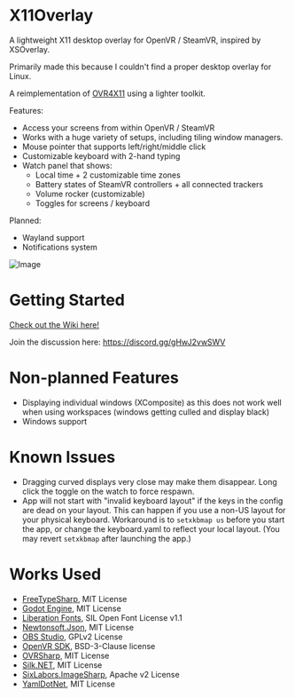 # X11Overlay
A lightweight X11 desktop overlay for OpenVR / SteamVR, inspired by XSOverlay.

Primarily made this because I couldn't find a proper desktop overlay for Linux.

A reimplementation of [OVR4X11](https://github.com/galister/OVR4X11) using a lighter toolkit.

Features:
- Access your screens from within OpenVR / SteamVR
- Works with a huge variety of setups, including tiling window managers.
- Mouse pointer that supports left/right/middle click
- Customizable keyboard with 2-hand typing
- Watch panel that shows:
  - Local time + 2 customizable time zones
  - Battery states of SteamVR controllers + all connected trackers 
  - Volume rocker (customizable)
  - Toggles for screens / keyboard
  
Planned:
- Wayland support 
- Notifications system

![Image](https://github.com/galister/X11Overlay/blob/github/screenshot.jpeg?raw=true)

# Getting Started

[Check out the Wiki here!](https://github.com/galister/X11Overlay/wiki/Getting-Started)

Join the discussion here: https://discord.gg/gHwJ2vwSWV

# Non-planned Features
- Displaying individual windows (XComposite) as this does not work well when using workspaces (windows getting culled and display black)
- Windows support

# Known Issues
- Dragging curved displays very close may make them disappear. Long click the toggle on the watch to force respawn.
- App will not start with "invalid keyboard layout" if the keys in the config are dead on your layout. This can happen if you use a non-US layout for your physical keyboard. Workaround is to `setxkbmap us` before you start the app, or change the keyboard.yaml to reflect your local layout. (You may revert `setxkbmap` after launching the app.)

# Works Used
- [FreeTypeSharp](https://github.com/ryancheung/FreeTypeSharp), MIT License
- [Godot Engine](https://github.com/godotengine/godot), MIT License
- [Liberation Fonts](https://github.com/liberationfonts/liberation-fonts), SIL Open Font License v1.1
- [Newtonsoft.Json](https://github.com/JamesNK/Newtonsoft.Json), MIT License
- [OBS Studio](https://github.com/obsproject/obs-studio), GPLv2 License
- [OpenVR SDK](https://github.com/ValveSoftware/openvr), BSD-3-Clause license
- [OVRSharp](https://github.com/OVRTools/OVRSharp), MIT License
- [Silk.NET](https://github.com/dotnet/Silk.NET), MIT License
- [SixLabors.ImageSharp](https://github.com/SixLabors/ImageSharp), Apache v2 License
- [YamlDotNet](SixLabors/ImageSharp), MIT License
